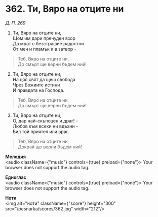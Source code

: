 # 362. Ти, Вяро на отците ни

_Д. П. 269_

1. Ти, Вяро на отците ни,  
Щом им дари пречуден взор  
Да мрат с безстрашие радостни  
От меч и пламък и в затвор -  

> Теб, Вяро на отците ни,  
> До смърт ще верни бъдем ний!

2. Ти, Вяро на отците ни,  
На цял свят да щеш свобода  
Чрез Божиите истини  
И правдата на Господа.  

> Теб, Вяро на отците ни,  
> До смърт ще верни бъдем ний!

3. Ти, Вяро на отците ни,  
О, дар най-скъпоцен и драг! -  
Любов към всеки ни вдъхни -  
Бил той приятел или враг.  

> Теб, Вяро на отците ни,  
> Докрай ще верни бъдем ний!

**Мелодия**  
<audio className={"music"} controls={true} preload={"none"}>
    <source src="/pesnarka/mp3/362.mp3" type="audio/mpeg"/>
    Your browser does not support the audio tag.
</audio>

**Едноглас**  
<audio className={"music"} controls={true} preload={"none"}>
    <source src="/pesnarka/transp/362.mp3" type="audio/mpeg"/>
    Your browser does not support the audio tag.
</audio>

**Ноти**  
<img alt="ноти" className={"score"} height="300" src="/pesnarka/scores/362.jpg" width="212"/>
